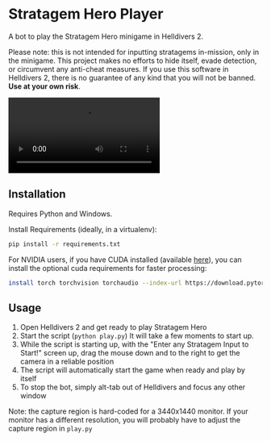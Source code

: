 # Stratagem Hero Player

A bot to play the Stratagem Hero minigame in Helldivers 2.

Please note: this is not intended for inputting stratagems in-mission, only in the minigame. This project makes no 
efforts to hide itself, evade detection, or circumvent any anti-cheat measures. 
If you use this software in Helldivers 2, there is no guarantee of any kind that you will not be banned. **Use at your own 
risk**.


<video src="https://github.com/spyoungtech/stratagem-hero-player/assets/15212758/ee1f9861-5e57-447f-b2d9-00646898846d"></video>

## Installation

Requires Python and Windows.

Install Requirements (ideally, in a virtualenv):

```bash
pip install -r requirements.txt
```

For NVIDIA users, if you have CUDA installed (available [here](https://developer.nvidia.com/cuda-downloads)), you can install the optional cuda requirements for faster processing:

```bash
install torch torchvision torchaudio --index-url https://download.pytorch.org/whl/cu121
```

## Usage

1. Open Helldivers 2 and get ready to play Stratagem Hero
1. Start the script (`python play.py`) It will take a few moments to start up.
1. While the script is starting up, with the "Enter any Stratagem Input to Start!" screen up, drag the mouse down and to the right to get the camera in a reliable position
1. The script will automatically start the game when ready and play by itself
1. To stop the bot, simply alt-tab out of Helldivers and focus any other window


Note: the capture region is hard-coded for a 3440x1440 monitor. If your monitor has a different resolution, you will probably have to adjust the capture region in `play.py`
